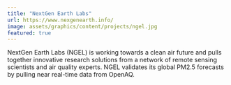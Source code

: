 ```yaml
---
title: "NextGen Earth Labs"
url: https://www.nexgenearth.info/
image: assets/graphics/content/projects/ngel.jpg
featured: true
---
```


NextGen Earth Labs (NGEL) is working towards a clean air future and pulls together innovative research solutions from a network of remote sensing scientists and air quality experts. NGEL validates its global PM2.5 forecasts by pulling near real-time data from OpenAQ.

